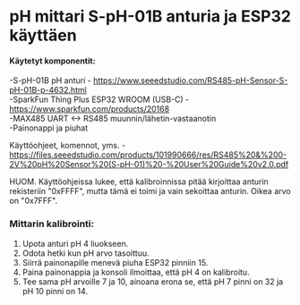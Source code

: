 # pH mittari S-pH-01B anturia ja ESP32 käyttäen

#### Käytetyt komponentit:

-S-pH-01B pH anturi - https://www.seeedstudio.com/RS485-pH-Sensor-S-pH-01B-p-4632.html  
-SparkFun Thing Plus ESP32 WROOM (USB-C) - https://www.sparkfun.com/products/20168  
-MAX485 UART <-> RS485 muunnin/lähetin-vastaanotin  
-Painonappi ja piuhat  

Käyttöohjeet, komennot, yms. - https://files.seeedstudio.com/products/101990666/res/RS485%20&%200-2V%20pH%20Sensor%20(S-pH-01)%20-%20User%20Guide%20v2.0.pdf

HUOM. Käyttöohjeissa lukee, että kalibroinnissa pitää kirjoittaa anturin rekisteriin "0xFFFF", mutta tämä ei toimi ja vain sekoittaa anturin. Oikea arvo on "0x7FFF".

### Mittarin kalibrointi:
1. Upota anturi pH 4 liuokseen.
2. Odota hetki kun pH arvo tasoittuu.
3. Siirrä painonapille menevä piuha ESP32 pinniin 15.
4. Paina painonappia ja konsoli ilmoittaa, että pH 4 on kalibroitu.
5. Tee sama pH arvoille 7 ja 10, ainoana erona se, että pH 7 pinni on 32 ja pH 10 pinni on 14.
